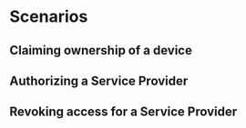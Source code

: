 # Scenarios

## Claiming ownership of a device

## Authorizing a Service Provider

## Revoking access for a Service Provider
